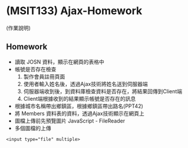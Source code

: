 # (MSIT133) Ajax-Homework
(作業說明)


## Homework
- 讀取 JOSN 資料，顯示在網頁的表格中
- 帳號是否存在檢查
   1. 製作會員註冊頁面
   2. 使用者輸入姓名後，透過Ajax技術將姓名送到伺服器端
   3. 伺服器端收到後，到資料庫檢查資料是否存在，將結果回傳到Client端
   4. Client端根據收到的結果顯示帳號是否存在的訊息
- 根據城市名稱帶出鄉鎮區，根據鄉鎮區帶出路名(PPT42)
- 將 Members 資料表的資料，透過Ajax技術顯示在網頁上
- 圖檔上傳前先預覽圖片 JavaScript - FileReader
- 多個圖檔的上傳 
```
<input type="file" multiple>
```
